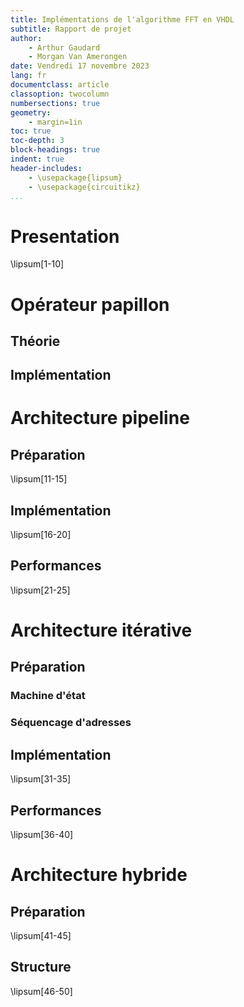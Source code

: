 ```yaml
---
title: Implémentations de l'algorithme FFT en VHDL
subtitle: Rapport de projet
author:
	- Arthur Gaudard
	- Morgan Van Amerongen
date: Vendredi 17 novembre 2023
lang: fr
documentclass: article
classoption: twocolumn
numbersections: true
geometry:
	- margin=1in
toc: true
toc-depth: 3
block-headings: true
indent: true
header-includes:
	- \usepackage{lipsum}
	- \usepackage{circuitikz}
...
```


# Presentation

\lipsum[1-10]

# Opérateur papillon

## Théorie

## Implémentation

# Architecture pipeline

## Préparation

\lipsum[11-15]

## Implémentation

\lipsum[16-20]

## Performances

\lipsum[21-25]

# Architecture itérative

## Préparation

### Machine d'état

### Séquencage d'adresses

## Implémentation

\lipsum[31-35]

## Performances

\lipsum[36-40]

# Architecture hybride

## Préparation

\lipsum[41-45]

## Structure

\lipsum[46-50]

